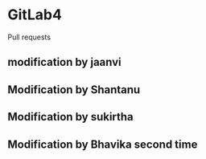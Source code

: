 # GitLab4
Pull requests
## modification by jaanvi
## Modification by Shantanu
## Modification by sukirtha
## Modification by Bhavika second time
